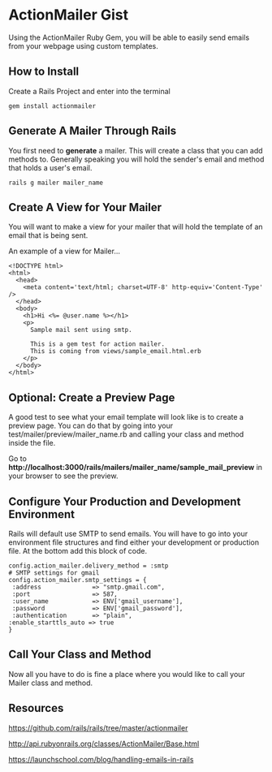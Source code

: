 # ActionMailer Gist

Using the ActionMailer Ruby Gem, you will be able to easily send emails from your webpage using custom templates.


## How to Install

Create a Rails Project and enter into the terminal

```
gem install actionmailer
```

## Generate A Mailer Through Rails

You first need to **generate** a mailer. This will create a class that you can add methods to. Generally speaking you will hold the sender's email and method that holds a user's email.

```
rails g mailer mailer_name

```

## Create A View for Your Mailer 

You will want to make a view for your mailer that will hold the template of an email that is being sent. 

An example of a view for Mailer...

```
<!DOCTYPE html>
<html>
  <head>
    <meta content='text/html; charset=UTF-8' http-equiv='Content-Type' />
  </head>
  <body>
    <h1>Hi <%= @user.name %></h1>
    <p>
      Sample mail sent using smtp.
      
      This is a gem test for action mailer.
      This is coming from views/sample_email.html.erb
    </p>
  </body>
</html>
```

## Optional: Create a Preview Page

A good test to see what your email template will look like is to create a preview page. You can do that by going into your test/mailer/preview/mailer_name.rb and calling your class and method inside the file.

Go to **http://localhost:3000/rails/mailers/mailer_name/sample_mail_preview** in your browser to see the preview.

## Configure Your Production and Development Environment

Rails will default use SMTP to send emails. You will have to go into your environment file structures and find either your development or production file. At the bottom add this block of code. 

```
config.action_mailer.delivery_method = :smtp
# SMTP settings for gmail
config.action_mailer.smtp_settings = {
 :address              => "smtp.gmail.com",
 :port                 => 587,
 :user_name            => ENV['gmail_username'],
 :password             => ENV['gmail_password'],
 :authentication       => "plain",
:enable_starttls_auto => true
}
```
## Call Your Class and Method

Now all you have to do is fine a place where you would like to call your Mailer class and method. 

## Resources
<https://github.com/rails/rails/tree/master/actionmailer>

<http://api.rubyonrails.org/classes/ActionMailer/Base.html>

<https://launchschool.com/blog/handling-emails-in-rails>